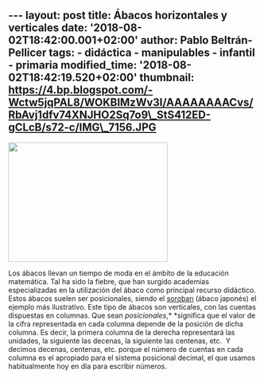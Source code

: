 --- layout: post title: Ábacos horizontales y verticales date:
'2018-08-02T18:42:00.001+02:00' author: Pablo Beltrán-Pellicer tags: -
didáctica - manipulables - infantil - primaria modified\_time:
'2018-08-02T18:42:19.520+02:00' thumbnail:
https://4.bp.blogspot.com/-Wctw5jqPAL8/WOKBIMzWv3I/AAAAAAAACvs/RbAvj1dfv74XNJHO2Sq7o9\_StS412ED-gCLcB/s72-c/IMG\_7156.JPG
---

[<img src="https://4.bp.blogspot.com/-Wctw5jqPAL8/WOKBIMzWv3I/AAAAAAAACvs/RbAvj1dfv74XNJHO2Sq7o9_StS412ED-gCLcB/s320/IMG_7156.JPG" width="320" height="240" />](https://4.bp.blogspot.com/-Wctw5jqPAL8/WOKBIMzWv3I/AAAAAAAACvs/RbAvj1dfv74XNJHO2Sq7o9_StS412ED-gCLcB/s1600/IMG_7156.JPG)

Los ábacos llevan un tiempo de moda en el ámbito de la educación
matemática. Tal ha sido la fiebre, que han surgido academias
especializadas en la utilización del ábaco como principal recurso
didáctico.  
Estos ábacos suelen ser posicionales, siendo el
[soroban](https://es.wikipedia.org/wiki/Soroban) (ábaco japonés) el
ejemplo más ilustrativo. Este tipo de ábacos son verticales, con las
cuentas dispuestas en columnas. Que sean *posicionales*,* *significa que
el valor de la cifra representada en cada columna depende de la posición
de dicha columna. Es decir, la primera columna de la derecha
representará las unidades, la siguiente las decenas, la siguiente las
centenas, etc.  Y decimos decenas, centenas, etc. porque el número de
cuentas en cada columna es el apropiado para el sistema posicional
decimal, el que usamos habitualmente hoy en día para escribir números.  
  
  
